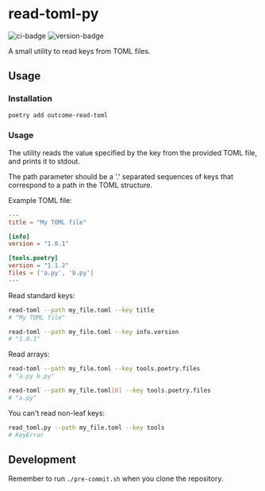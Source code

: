 # read-toml-py
![ci-badge](https://github.com/outcome-co/read-toml-py/workflows/Release/badge.svg) ![version-badge](https://img.shields.io/badge/version-0.1.0-brightgreen)

A small utility to read keys from TOML files.

## Usage

### Installation

```sh
poetry add outcome-read-toml
```

### Usage

The utility reads the value specified by the key from the provided TOML file, and prints it to stdout.

The path parameter should be a '.' separated sequences of keys that correspond to a path in the TOML structure.

Example TOML file:

```toml
---
title = "My TOML file"

[info]
version = "1.0.1"

[tools.poetry]
version = "1.1.2"
files = ['a.py', 'b.py']
---
```

Read standard keys:

```sh
read-toml --path my_file.toml --key title 
# "My TOML file"

read-toml --path my_file.toml --key info.version
# "1.0.1"
```

Read arrays:

```sh
read-toml --path my_file.toml --key tools.poetry.files
# "a.py b.py"

read-toml --path my_file.toml[0] --key tools.poetry.files
# "a.py"
```

You can't read non-leaf keys:

```sh
read_toml.py --path my_file.toml --key tools
# KeyError
```

## Development

Remember to run `./pre-commit.sh` when you clone the repository.
